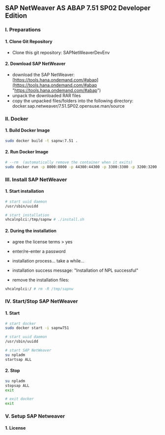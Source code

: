 ## SAP NetWeaver AS ABAP 7.51 SP02 Developer Edition

### I. Preparations

#### 1. Clone Git Repository
+ Clone this git repository: SAPNetWeaverDevEnv

#### 2. Download SAP NetWeaver
+ download the SAP NetWeaver: [https://tools.hana.ondemand.com/#abap](https://tools.hana.ondemand.com/#abap "https://tools.hana.ondemand.com/#abap")
+ unpack the downloaded RAR files
+ copy the unpacked files/folders into the following directory: docker.sap.netweaver/7.51.SP02.opensuse.man/source

### II. Docker

#### 1. Build Docker Image
```bash
sudo docker build -t sapnw:7.51 .
```

#### 2. Run Docker Image
```bash
# --rm  (automatically remove the container when it exits)
sudo docker run -p 8000:8000 -p 44300:44300 -p 3300:3300 -p 3200:3200 -p 8443:8443 -h vhcalnplci --name sapnw751 -it sapnw:7.51 /bin/bash
```

### III. Install SAP NetWeaver
#### 1. Start installation
```bash
# start uuid daemon
/usr/sbin/uuidd

# start installation
vhcalnplci:/tmp/sapnw # ./install.sh
```

#### 2. During the installation
+ agree the license terms > yes
+ enter/re-enter a password
+ installation process... take a while...
+ installation success message: "Installation of NPL successful"

+ remove the installation files:
```bash
vhcalnplci:/ # rm -R /tmp/sapnw
```

### IV. Start/Stop SAP NetWeaver

#### 1. Start
```bash
# start docker
sudo docker start -i sapnw751
```

```bash
# start uuid daemon
/usr/sbin/uuidd

# start SAP NetWeaver
su npladm
startsap ALL
```

#### 2. Stop
```bash
su npladm
stopsap ALL
exit

# exit docker
exit
```

### V. Setup SAP Netweaver

#### 1. License
